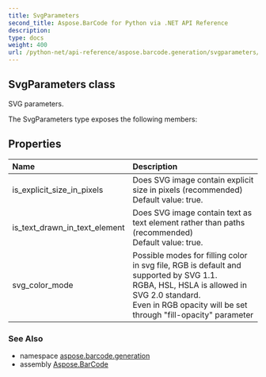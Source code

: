 ```yaml
---
title: SvgParameters
second_title: Aspose.BarCode for Python via .NET API Reference
description: 
type: docs
weight: 400
url: /python-net/api-reference/aspose.barcode.generation/svgparameters/
---
```


## SvgParameters class

SVG parameters.

The SvgParameters type exposes the following members:
## Properties
| Name | Description |
| :- | :- |
|is_explicit_size_in_pixels|Does SVG image contain explicit size in pixels (recommended)<br/>            Default value: true.|
|is_text_drawn_in_text_element|Does SVG image contain text as text element rather than paths (recommended)<br/>            Default value: true.|
|svg_color_mode|Possible modes for filling color in svg file, RGB is default and supported by SVG 1.1.<br/>            RGBA, HSL, HSLA is allowed in SVG 2.0 standard.<br/>            Even in RGB opacity will be set through "fill-opacity" parameter|

### See Also

* namespace [aspose.barcode.generation](/barcode/python-net/api-reference/aspose.barcode.generation/)
* assembly [Aspose.BarCode](/barcode/python-net/api-reference/)


